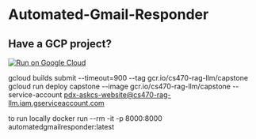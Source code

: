 # Automated-Gmail-Responder

## Have a GCP project?
[![Run on Google Cloud](https://deploy.cloud.run/button.svg)](https://deploy.cloud.run)

gcloud builds submit --timeout=900 --tag gcr.io/cs470-rag-llm/capstone
gcloud run deploy capstone   --image gcr.io/cs470-rag-llm/capstone   --service-account pdx-askcs-website@cs470-rag-llm.iam.gserviceaccount.com

to run locally
docker run --rm -it -p 8000:8000 automatedgmailresponder:latest


